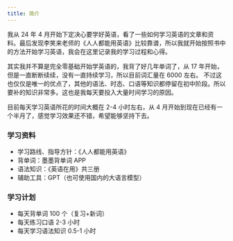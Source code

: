 ```yaml
---
title: 简介
---
```


我从 24 年 4 月开始下定决心要学好英语，看了一些如何学习英语的文章和资料。最后发现李笑来老师的《人人都能用英语》比较靠谱，所以我就开始按照书中的方法开始学习英语，我会在这里记录我的学习过程和心得。

其实我并不算是完全零基础开始学英语的，我背了好几年单词了，从 17 年开始， 但是一直断断续续，没有一直持续学习，所以目前词汇量在 6000 左右。
不过这也仅仅是唯一的优点了，其他的语法、时态、口语等知识都停留在初中阶段。所以要补的知识非常多。这也是我每天要投入大量时间学习的原因。

目前每天学习英语所花的时间大概在 2-4 小时左右，从 4 月开始到现在已经有一个半月了，感觉学习效果还不错，希望能够坚持下去。

### 学习资料

- 学习路线、指导方针：《人人都能用英语》
- 背单词：墨墨背单词 APP
- 语法知识：《英语在用》共三册
- 辅助工具：GPT（也可使用国内的大语言模型）

### 学习计划

- 每天背单词 100 个（复习+新词）
- 每天练习口语 2-3 小时
- 每天学习语法知识 0.5-1 小时
